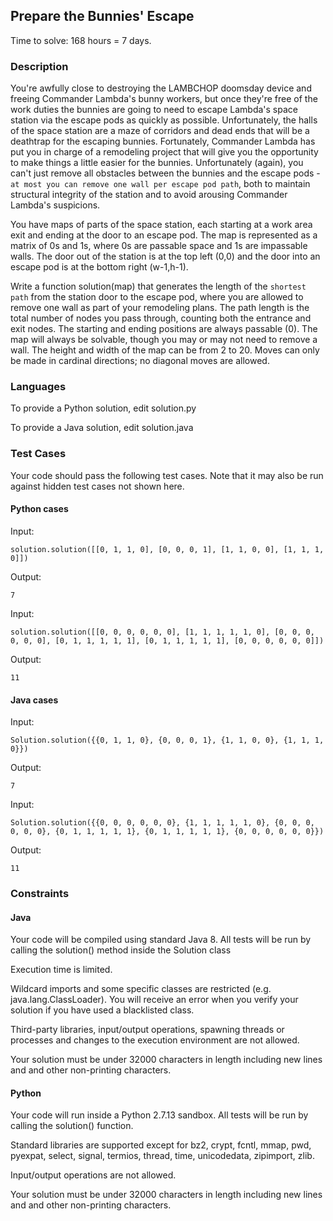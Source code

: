 ## Prepare the Bunnies' Escape

Time to solve: 168 hours = 7 days.

### Description

You're awfully close to destroying the LAMBCHOP doomsday device and freeing Commander Lambda's bunny workers, but once they're free of the work duties the bunnies are going to need to escape Lambda's space station via the escape pods as quickly as possible. Unfortunately, the halls of the space station are a maze of corridors and dead ends that will be a deathtrap for the escaping bunnies. Fortunately, Commander Lambda has put you in charge of a remodeling project that will give you the opportunity to make things a little easier for the bunnies. Unfortunately (again), you can't just remove all obstacles between the bunnies and the escape pods - `at most you can remove one wall per escape pod path`, both to maintain structural integrity of the station and to avoid arousing Commander Lambda's suspicions. 

You have maps of parts of the space station, each starting at a work area exit and ending at the door to an escape pod. The map is represented as a matrix of 0s and 1s, where 0s are passable space and 1s are impassable walls. The door out of the station is at the top left (0,0) and the door into an escape pod is at the bottom right (w-1,h-1). 

Write a function solution(map) that generates the length of the `shortest path` from the station door to the escape pod, where you are allowed to remove one wall as part of your remodeling plans. The path length is the total number of nodes you pass through, counting both the entrance and exit nodes. The starting and ending positions are always passable (0). The map will always be solvable, though you may or may not need to remove a wall. The height and width of the map can be from 2 to 20. Moves can only be made in cardinal directions; no diagonal moves are allowed.

### Languages

To provide a Python solution, edit solution.py

To provide a Java solution, edit solution.java

### Test Cases

Your code should pass the following test cases. Note that it may also be run
against hidden test cases not shown here.

#### Python cases

Input:

```
solution.solution([[0, 1, 1, 0], [0, 0, 0, 1], [1, 1, 0, 0], [1, 1, 1, 0]])
```

Output:

```
7
```

Input:

```
solution.solution([[0, 0, 0, 0, 0, 0], [1, 1, 1, 1, 1, 0], [0, 0, 0, 0, 0, 0], [0, 1, 1, 1, 1, 1], [0, 1, 1, 1, 1, 1], [0, 0, 0, 0, 0, 0]])
```

Output:

```
11
```

#### Java cases

Input:

```
Solution.solution({{0, 1, 1, 0}, {0, 0, 0, 1}, {1, 1, 0, 0}, {1, 1, 1, 0}})
```

Output:

```
7
```

Input:

```
Solution.solution({{0, 0, 0, 0, 0, 0}, {1, 1, 1, 1, 1, 0}, {0, 0, 0, 0, 0, 0}, {0, 1, 1, 1, 1, 1}, {0, 1, 1, 1, 1, 1}, {0, 0, 0, 0, 0, 0}})
```

Output:

```
11
```

### Constraints

#### Java

Your code will be compiled using standard Java 8. All tests will be run by
calling the solution() method inside the Solution class

Execution time is limited.

Wildcard imports and some specific classes are restricted (e.g.
java.lang.ClassLoader). You will receive an error when you verify your solution
if you have used a blacklisted class.

Third-party libraries, input/output operations, spawning threads or processes
and changes to the execution environment are not allowed.

Your solution must be under 32000 characters in length including new lines and
and other non-printing characters.

#### Python

Your code will run inside a Python 2.7.13 sandbox. All tests will be run by
calling the solution() function.

Standard libraries are supported except for bz2, crypt, fcntl, mmap, pwd,
pyexpat, select, signal, termios, thread, time, unicodedata, zipimport, zlib.

Input/output operations are not allowed.

Your solution must be under 32000 characters in length including new lines and
and other non-printing characters.